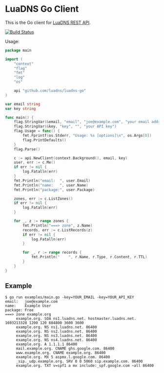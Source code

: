 # LuaDNS Go Client

This is the Go client for [LuaDNS REST API](https://www.luadns.com/api.html).


[![Build Status](https://github.com/luadns/luadns-go/actions/workflows/ci.yml/badge.svg)](https://github.com/luadns/luadns-go/actions/workflows/ci.yml)


Usage:

``` go
package main

import (
	"context"
	"flag"
	"fmt"
	"log"
	"os"

	api "github.com/luadns/luadns-go"
)

var email string
var key string

func main() {
	flag.StringVar(&email, "email", "joe@example.com", "your email address")
	flag.StringVar(&key, "key", "", "your API key")
	flag.Usage = func() {
		fmt.Fprintf(os.Stderr, "Usage: %s [options]\n", os.Args[0])
		flag.PrintDefaults()
	}
	flag.Parse()

	c := api.NewClient(context.Background(), email, key)
	user, err := c.Me()
	if err != nil {
		log.Fatalln(err)
	}
	fmt.Println("email:  ", user.Email)
	fmt.Println("name:   ", user.Name)
	fmt.Println("package:", user.Package)

	zones, err := c.ListZones()
	if err != nil {
		log.Fatalln(err)
	}

	for _, z := range zones {
		fmt.Println("===> zone", z.Name)
		records, err := c.ListRecords(z)
		if err != nil {
			log.Fatalln(err)
		}

		for _, r := range records {
			fmt.Println("    ", r.Name, r.Type, r.Content, r.TTL)
		}
	}
}
```

## Example
```
$ go run examples/main.go -key=YOUR_EMAIL -key=YOUR_API_KEY
email:   joe@example.com
name:    Example User
package: Free
===> zone example.org
     example.org. SOA ns1.luadns.net. hostmaster.luadns.net. 1693213328 1200 120 604800 3600 3600
     example.org. NS ns1.luadns.net. 86400
     example.org. NS ns2.luadns.net. 86400
     example.org. NS ns3.luadns.net. 86400
     example.org. NS ns4.luadns.net. 86400
     example.org. A 1.1.1.1 86400
     mail.example.org. CNAME ghs.google.com. 86400
     www.example.org. CNAME example.org. 86400
     example.org. MX 5 aspmx.l.google.com. 86400
     _sip._udp.example.org. SRV 0 0 5060 sip.example.com. 86400
     example.org. TXT v=spf1 a mx include:_spf.google.com ~all 86400
```
